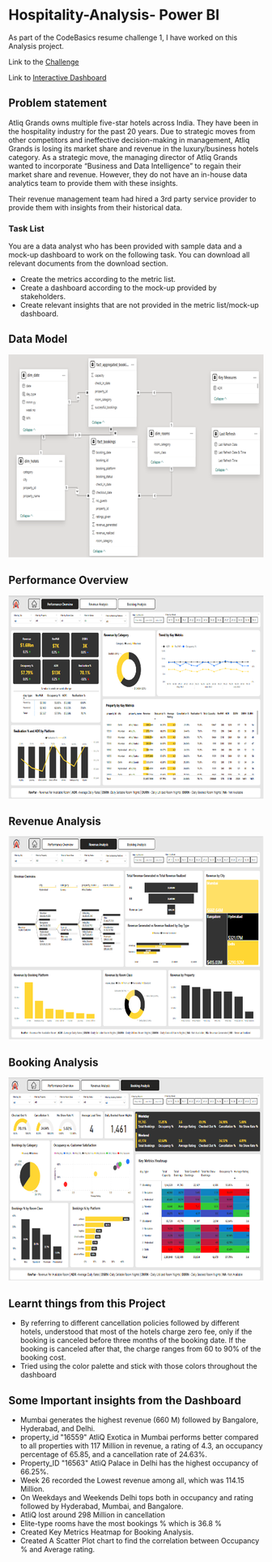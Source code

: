# Hospitality-Analysis- Power BI

As part of the CodeBasics resume challenge 1, I have worked on this Analysis project.

Link to the [Challenge](https://codebasics.io/challenge/codebasics-resume-project-challenge/4)

Link to [Interactive Dashboard](https://app.powerbi.com/view?r=eyJrIjoiZGIzMGExZmQtN2I5MC00MGNmLWI2ZGMtOTQ1NzBhYzJmYmZhIiwidCI6ImM2ZTU0OWIzLTVmNDUtNDAzMi1hYWU5LWQ0MjQ0ZGM1YjJjNCJ9&pageName=c46f8460e326e3dbb158)

## Problem statement

Atliq Grands owns multiple five-star hotels across India. They have been in the hospitality industry for the past 20 years. Due to strategic moves from other competitors and ineffective decision-making in management, Atliq Grands is losing its market share and revenue in the luxury/business hotels category. As a strategic move, the managing director of Atliq Grands wanted to incorporate “Business and Data Intelligence” to regain their market share and revenue. However, they do not have an in-house data analytics team to provide them with these insights.

Their revenue management team had hired a 3rd party service provider to provide them with insights from their historical data.

### Task List

You are a data analyst who has been provided with sample data and a mock-up dashboard to work on the following task. You can download all relevant documents from the download section.

- Create the metrics according to the metric list. 
- Create a dashboard according to the mock-up provided by stakeholders. 
- Create relevant insights that are not provided in the metric list/mock-up dashboard.

## Data Model

<p align="center">
    <img src='https://github.com/Dinesh281197/Hospitality-Analysis/blob/main/Report%20Screenshots/Data%20Model.png' height="400">
</p>


## Performance Overview

<p align="center">
    <img src='https://github.com/Dinesh281197/Hospitality-Analysis/blob/main/Report%20Screenshots/Performance%20Overview.png' height="400">
</p>

## Revenue Analysis

<p align="center">
    <img src='https://github.com/Dinesh281197/Hospitality-Analysis/blob/main/Report%20Screenshots/Revenue%20Analysis.png' height="400">
</p>

## Booking Analysis

<p align="center">
    <img src='https://github.com/Dinesh281197/Hospitality-Analysis/blob/main/Report%20Screenshots/Booking%20Analysis.png' height="400">
</p>

## Learnt things from this Project 
- By referring to different cancellation policies followed by different hotels, understood that most of the hotels charge zero fee, only if the booking is canceled before three months of the booking date. If the booking is canceled after that, the charge ranges from 60 to 90% of the booking cost.
- Tried using the color palette and stick with those colors throughout the dashboard

## Some Important insights from the Dashboard

- Mumbai generates the highest revenue (660 M) followed by Bangalore, Hyderabad, and Delhi.
- property_id	"16559" AtliQ Exotica in Mumbai performs better compared to all properties with 117 Million in revenue, a rating of 4.3, an occupancy percentage of 65.85, and a cancellation rate of 24.63%.
- Property_ID "16563" AtliQ Palace in Delhi has the highest occupancy of 66.25%.
- Week 26 recorded the Lowest revenue among all, which was 114.15 Million.
- On Weekdays and Weekends Delhi tops both in occupancy and rating followed by Hyderabad, Mumbai, and Bangalore.
- AtliQ lost around 298 Million in cancellation 
- Elite-type rooms have the most bookings % which is 36.8 %
- Created Key Metrics Heatmap for Booking Analysis.
- Created A Scatter Plot chart to find the correlation between Occupancy % and Average rating.
